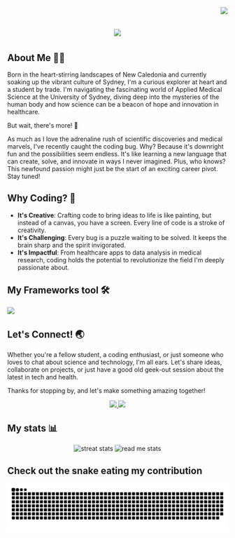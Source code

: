 <img align="right" src="https://visitor-badge.laobi.icu/badge?page_id=Skoldz.Skoldz" />

<h1 align="center">
  <a href="https://git.io/typing-svg">
    <img src="https://readme-typing-svg.herokuapp.com/?font=Righteous&size=35&center=true&vCenter=true&width=500&height=70&duration=4000&lines=Hey+There+I'm+@Skoldz!+👋;" />
  </a>
</h1>

## About Me 👨‍🎓

Born in the heart-stirring landscapes of New Caledonia and currently soaking up the vibrant culture of Sydney, I'm a curious explorer at heart and a student by trade. I'm navigating the fascinating world of Applied Medical Science at the University of Sydney, diving deep into the mysteries of the human body and how science can be a beacon of hope and innovation in healthcare.

But wait, there's more! 🚀

As much as I love the adrenaline rush of scientific discoveries and medical marvels, I've recently caught the coding bug. Why? Because it's downright fun and the possibilities seem endless. It's like learning a new language that can create, solve, and innovate in ways I never imagined. Plus, who knows? This newfound passion might just be the start of an exciting career pivot. Stay tuned!

## Why Coding? 🤔

- **It's Creative**: Crafting code to bring ideas to life is like painting, but instead of a canvas, you have a screen. Every line of code is a stroke of creativity.
- **It's Challenging**: Every bug is a puzzle waiting to be solved. It keeps the brain sharp and the spirit invigorated.
- **It's Impactful**: From healthcare apps to data analysis in medical research, coding holds the potential to revolutionize the field I'm deeply passionate about.

## My Frameworks tool  🛠️
<div align="center>
  <a href="https://skillicons.dev">
  <img src="https://skillicons.dev/icons?i=html,css,javascript,react,r,c,github,"/>
</div>

## Let's Connect! 🌏

Whether you're a fellow student, a coding enthusiast, or just someone who loves to chat about science and technology, I'm all ears. Let's share ideas, collaborate on projects, or just have a good old geek-out session about the latest in tech and health.

Thanks for stopping by, and let's make something amazing together!

<div align="center">
<a href="mailto:namchangyang@gmail.com">
  <img src="https://img.shields.io/badge/Gmail-333333?style=for-the-badge&logo=gmail&logoColor=red" target="_blank" />
</a>
<a href="www.linkedin.com/in/david-yang-bb4264181">
  <img src="https://img.shields.io/badge/LinkedIn-0077b5?style=for-the-badge&logo=linkedin&logoColor=white" target="_blank" />
</a>
</div>

## My stats 📊

<div align="center">
  <img width=390 src="https://streak-stats.demolab.com/?user=Skoldz&count_private=true&theme=react&border_radius=10" alt="streat stats"/>
  <img width=390 src="https://github-readme-stats.vercel.app/api?username=Skoldz&count_private=true&show_icons=true&theme=react&rank_icon=github&border_radius=10" alt="read me stats" />
   
</div>

## Check out the snake eating my contribution 

<img alt="snake eating my contribution" src="https://raw.githubusercontent.com/Skoldz/Skoldz/output/github-contribution-grid-snake.svg" />



<!---
Skoldz/Skoldz is a ✨ special ✨ repository because its `README.md` (this file) appears on your GitHub profile.
You can click the Preview link to take a look at your changes.
--->
